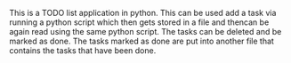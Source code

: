 This is a TODO list application in python. This can be used add a task via running a python script which then gets stored in a file and thencan be again read using the same python script. The tasks can be deleted and be marked as done. The tasks marked as done are put into another file that contains the tasks that have been done.
